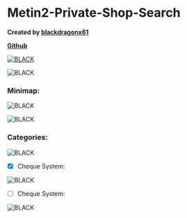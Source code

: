 # Metin2-Private-Shop-Search
**Created by [blackdragonx61](https://metin2.dev/board/profile/14335-mali61)**

**[Github](https://github.com/blackdragonx61)**

[![BLACK](https://img.youtube.com/vi/CqnUhei1t28/maxresdefault.jpg)](https://youtu.be/CqnUhei1t28)

![BLACK](https://media.giphy.com/media/amKAdI1ggpFrqrqbOo/giphy.gif)

### Minimap:

![BLACK](https://i.imgur.com/VaoN8L8.png)

![BLACK](https://media.giphy.com/media/KNoguJd5CxXONHRgOk/giphy.gif)

### Categories:

![BLACK](https://i.imgur.com/IPEnLwZ.png)

- [x] Cheque System:

![BLACK](https://i.imgur.com/csMNFth.png)

- [ ] Cheque System:

![BLACK](https://i.imgur.com/vjSUUua.png)

